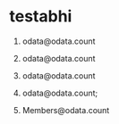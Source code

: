 # testabhi
1. odata@odata\.count
2. odata\@odata.count
3. odata&#x40;odata.count
4. odata&#8203;@odata.count;

4. Members<span></span>@odata.count 
